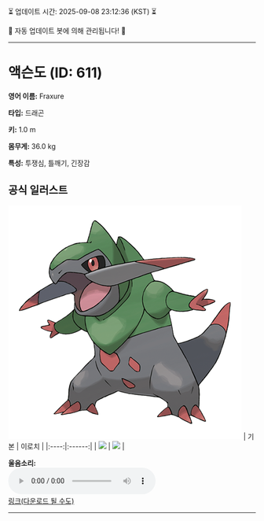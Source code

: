 
⏳ 업데이트 시간: 2025-09-08 23:12:36 (KST) ⏳

🤖 자동 업데이트 봇에 의해 관리됩니다! 🤖

---

# 액슨도 (ID: 611)
**영어 이름:** Fraxure

**타입:** 드래곤

**키:** 1.0 m

**몸무게:** 36.0 kg

**특성:** 투쟁심, 틀깨기, 긴장감

## 공식 일러스트
![](https://raw.githubusercontent.com/PokeAPI/sprites/master/sprites/pokemon/other/official-artwork/611.png)
| 기본 | 이로치 |
|:----:|:------:|
| <img src="http://play.pokemonshowdown.com/sprites/ani/fraxure.gif" width="200"> | <img src="http://play.pokemonshowdown.com/sprites/ani-shiny/fraxure.gif" width="200"> |

**울음소리:**<br><audio controls src="https://raw.githubusercontent.com/PokeAPI/cries/main/cries/pokemon/latest/611.ogg"></audio><br> [링크(다운로드 될 수도)](https://raw.githubusercontent.com/PokeAPI/cries/main/cries/pokemon/latest/611.ogg)


---

